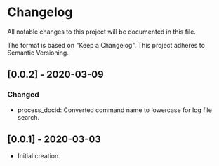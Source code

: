 # Changelog
All notable changes to this project will be documented in this file.

The format is based on "Keep a Changelog".  This project adheres to Semantic Versioning.


## [0.0.2] - 2020-03-09
### Changed
- process_docid:  Converted command name to lowercase for log file search.


## [0.0.1] - 2020-03-03
- Initial creation.

